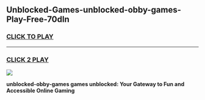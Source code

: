 
## Unblocked-Games-unblocked-obby-games-Play-Free-70dln
<h3>
<a href="https://premium76.site?title=unblocked-obby-games&ref=23A">CLICK TO PLAY</a></h3>
<hr>

<h3>
<a href="https://premium76.site?title=unblocked-obby-games&ref=23A">CLICK 2 PLAY</a>
  
</h3>

<a href="https://premium76.site?title=unblocked-obby-games&ref=23A"><img src="https://clearcache.store/games.png"></a>


**unblocked-obby-games games unblocked: Your Gateway to Fun and Accessible Online Gaming**
